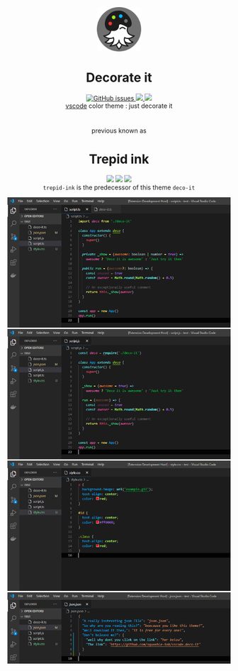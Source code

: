 
<p align="center">
  <img src="./assets/logo.png" width="100px"><br>
</p>

<h1 align="center">Decorate it</h1>
 
<p align="center">
  <a href="https://github.com/squeeble-ink/vscode.deco-it/issues">
    <img alt="GitHub issues" src="https://img.shields.io/github/issues/squeeble-ink/vscode.deco-it?color=253550&logo=github&style=flat-square">
  </a>
  <a href="https://marketplace.visualstudio.com/items?itemName=squeeble.deco-it">
    <img src="https://vsmarketplacebadge.apphb.com/version-short/squeeble.deco-it.svg?label=%20&style=flat-square&color=253550">
  </a>
  <a href="https://marketplace.visualstudio.com/items?itemName=squeeble.deco-it">
    <img src="https://vsmarketplacebadge.apphb.com/installs-short/squeeble.deco-it.svg?style=flat-square&color=253550">
  </a>
  <br>
  <a href="https://code.visualstudio.com/" >vscode</a> color theme : just decorate it
</p>

<h1></h1>
<h1></h1>

<p align="center">
  previous known as
</p>

<h1 align="center">Trepid ink</h1>

<p align="center">
    <img src="https://vsmarketplacebadge.apphb.com/version-short/squeeble.trepid-ink.svg?label=%20&style=flat-square&color=35495e">
    <img src="https://vsmarketplacebadge.apphb.com/installs-short/squeeble.trepid-ink.svg?style=flat-square&color=35495e">
    <img src="https://img.shields.io/badge/trepid--ink-Deprecated-FF3333?label=%20&style=flat-square"><br>
    <code>trepid-ink</code> is the predecessor of this theme <code>deco-it</code> 
</p>

![deco-it-ts](./assets/deco-it-ts-110.png)  
![deco-it-js](./assets/deco-it-js-110.png)  
![deco-it-css](./assets/deco-it-css-110.png)  
![deco-it-json](./assets/deco-it-json-110.png)
